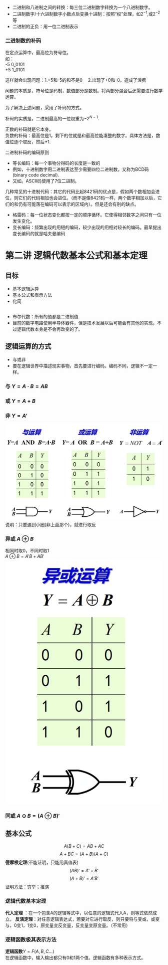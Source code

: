 - 二进制和八进制之间的转换：每三位二进制数字转换为一个八进制数字。  
- 二进制数字/十六进制数字小数点后变换十进制：按照“权”处理，如$2^{-1}$,或$2^{-2}$等  
- 二进制的正负：用一位二进制表示  
### 二进制数的补码  
在定点运算中，最高位为符号位。  
如：  
-5 0_0101  
+5 1_0101  

这样就会出现问题：1.+5和-5的和不是0&emsp;
2.出现了+0和-0，造成了浪费  

问题的本质是，符号位是码制，数值部分是数制。将两部分混合后还需要进行数学运算。  
  
为了解决上述问题，采用了补码的方式。  

补码的实质是，二进制最高的一位权重为$-2^{N-1}$.  

正数的补码就是它本身。  
负数的补码：最高位是1，剩下的位就是和最高位能凑整的数字。具体方法是，数值位逐个取反，然后+1.   

二进制补码的编码原则  

- 等长编码：每一个事物分得码的长度是一致的  
- 例如，十进制数字用二进制表达至少需要四位二进制数。又称为BCD码(binary code decimal).  
- 又如。ASCII码使用了7位二进制。

几种常见的十进制代码：其它的代码比起8421码的优点是，假如两个数相加会进位，则它们的代码相加也会进位。（而不是像8421码一样，两个数字相加以后，它们的和仍有可能落在编码可以表示的区域内）。但是还会有别的缺点。
 
- 格雷码：每一位状态变化都按一定的顺序循环。它使得相邻数字之间只有一位发生变化。
- 变长编码：频繁出现的用短的编码，较少出现的用相对较长的编码。最早提出变长编码的就是哈夫曼编码


# 第二讲 逻辑代数基本公式和基本定理 
## 目标  
- 基本逻辑运算 
- 基本公式和表示方法 
- 化简
## 
- 布尔代数：所有的值都是二进制值
- 目前的数字电路使用半导体器件，但是技术发展以后可能会有其他的实现。不过逻辑代数本身是不会再改变的了。  
## 逻辑运算的方式  
- 与或非 
- 要在逻辑世界中描述现实事物，首先要进行编码。编码不同，逻辑不一定一样。  
### 与 $Y=A·B=AB$
### 或 $Y=A+B$
### 非 $Y=A'$
![](./res/1001_1.png)
说明：只要遇到小圈(非上面那个)，就进行取反
### 异或 $A \oplus B$
相同时取0，不同时取1  
$A\oplus B=A'B+AB'$
![异或](./res/1001_2.png)
### 同或 $A\odot B=(A\oplus B)'$ 

## 基本公式  
$$A(B+C)=AB+AC$$
$$A+BC=(A+B)(A+C)$$
__德摩根定理__(不能证明，只能用真值表)
$$(AB)'=A'+B'$$
$$(A+B)'=A'B'$$
证明方法：穷举；推演  
### 逻辑代数基本定理
__代入定理__ ：在一个包含A的逻辑等式中，以任意的逻辑式代入A，则等式依然成立。
__反演定理__：对任意逻辑表达式，若要对它进行取反，则只要将与变或，或变与，0变1，1变0，原变量变反变量，反变量变原变量。（不常用）

### 逻辑函数极其表示方法  
__逻辑函数__$Y=F(A,B,C...)$  
在逻辑函数中，输入输出都只有0和1两个值。逻辑函数有多种表示方式。